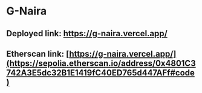 # G-Naira
## Deployed link: https://g-naira.vercel.app/
## Etherscan link: [https://g-naira.vercel.app/](https://sepolia.etherscan.io/address/0x4801C3742A3E5dc32B1E1419fC40ED765d447AFf#code)
